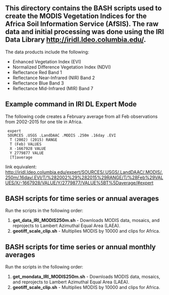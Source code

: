 ## This directory contains the BASH scripts used to create the MODIS Vegetation Indices for the Africa Soil Information Service (AfSIS). The raw data and initial processing was done using the IRI Data Library http://iridl.ldeo.columbia.edu/.

The data products include the following:
* Enhanced Vegetation Index (EVI)
* Normalized Difference Vegetation Index (NDVI)
* Reflectance Red Band 1
* Reflectance Near-Infrared (NIR) Band 2
* Reflectance Blue Band 3
* Reflectance Mid-Infrared (MIR) Band 7

## Example command in IRI DL Expert Mode
The following code creates a February average from all Feb observations from 2002-2015 for one tile in Africa. 
```
 expert
 SOURCES .USGS .LandDAAC .MODIS .250m .16day .EVI
  T (2002) (2015) RANGE
  T (Feb) VALUES
  X -1667928 VALUE
  Y 2779877 VALUE
  [T]average
```
link equivalent: http://iridl.ldeo.columbia.edu/expert/SOURCES/.USGS/.LandDAAC/.MODIS/.250m/.16day/.EVI/T/%282002%29%282015%29RANGE/T/%28Feb%29VALUES/X/-1667928/VALUE/Y/2779877/VALUE%5BT%5Daverage/#expert

## BASH scripts for time series or annual averages
Run the scripts in the following order:
1. **get_data_IRI_MODIS250m.sh** - Downloads MODIS data, mosaics, and reprojects to Lambert Azimuthal Equal Area (LAEA).
2. **geotiff_scale_clip.sh** - Multiplies MODIS by 10000 and clips for Africa.


## BASH scripts for time series or annual monthly averages
Run the scripts in the following order:
1. **get_mondata_IRI_MODIS250m.sh** - Downloads MODIS data, mosaics, and reprojects to Lambert Azimuthal Equal Area (LAEA).
2. **geotiff_scale_clip.sh** - Multiplies MODIS by 10000 and clips for Africa.

